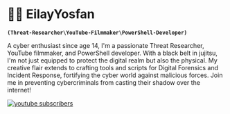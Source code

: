 # 🕵🏽 EilayYosfan

**`(Threat-Researcher\YouTube-Filmmaker\PowerShell-Developer)`**

A cyber enthusiast since age 14, I'm a passionate Threat Researcher, YouTube filmmaker,
and PowerShell developer. With a black belt in jujitsu, I'm not just equipped to protect
the digital realm but also the physical. My creative flair extends to crafting tools and
scripts for Digital Forensics and Incident Response, fortifying the cyber world against
malicious forces. Join me in preventing cybercriminals from casting their shadow over the internet!

<p align="left"›
    <a href="https://www.youtube.com/channel/UCp1W-aYP1V81S--Rrjr0NkA?sub_confirmation=1">
    <a href="https://www.youtube.com/channel/UCp1W-aYP1V81S--Rrjr0NkA" target="_blank" rel="noopener noreferrer">
    <img alt="youtube subscribers" title="Subscribe to my YouTube channel"
         src="https://custom-icon-badges.demolab.com/youtube/channel/subscribers/UCp1W-aYP1V81S--Rrjr0NkA?color=%23E05D44&label=SUBSCRIBE&logo=video&logoColor=white&style=for-the-badge&labelColor=CE4630"/>
</a>

